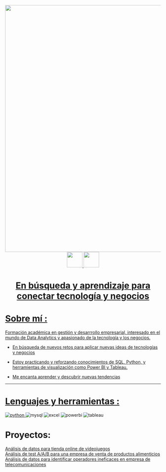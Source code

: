 <div id="header" align="center">
  <img decoding="async" src="https://github.com/user-attachments/assets/4d211346-d82c-4bf6-86b6-bff5ad5b6b13" width="800"/>
</div>
<div id="contact" align="center">
  <a href="https://www.linkedin.com/in/juan-esteban-macias-balboa-7567ab223/"><img decoding="async" src="https://github.com/user-attachments/assets/1afa88ee-eb94-40a1-b2e4-c503896e0e17" width="50"> 
  <a href="https://github.com/JuanEMacias"><img decoding="async" src="https://github.com/user-attachments/assets/bd4a6384-caf3-4641-a953-a6c9cf0298ef" width="50"> 

</div>
<div id="badges" align="center">
<img decoding="async" src="https://visitor-badge-reloaded.herokuapp.com/badge?page_id=JuanEMacias.JuanEMacias&color=00cf00" alt=""/>
<h1>
 En búsqueda y aprendizaje para conectar tecnología y negocios 
</h1>
  
 <div id="header" align="left">

# Sobre mí :

Formación académica en gestión y desarrrollo empresarial, interesado en el mundo de Data Analytics y apasionado de la tecnología y los negocios.  

*  En búsqueda de nuevos retos para aplicar nuevas ideas de tecnologías y negocios 

* Estoy practicando y reforzando conocimientos de SQL, Python, y herramientas de visualización como Power BI y Tableau.

* Me encanta aprender y descubrir nuevas tendencias 


---

# Lenguajes y herramientas :

<div id="header" align="left">
    <img decoding="async" src="https://img.shields.io/badge/Python-3776AB?style=for-the-badge&logo=python&logoColor=white" alt="python"/>
  </a>
    <img decoding="async" src="https://img.shields.io/badge/MySQL-6DB33F?style=for-the-badge&logo=mysql&logoColor=white" alt="mysql"/>
  </a>
 <img decoding="async" src="https://img.shields.io/badge/Microsoft_Excel-217346?style=for-the-badge&logo=microsoft-excel&logoColor=white" alt="excel"/>
  </a>
 <img decoding="async" src="https://img.shields.io/badge/Power_BI-FFBE00?style=for-the-badge&logo=Power-BI&logoColor=white" alt="powerbi"/>
  </a>
<img decoding="async" src="https://img.shields.io/badge/Tableau-E97627?style=for-the-badge&logo=Tableau&logoColor=white" alt="tableau"/>
  </a>

# Proyectos:
<div id="projects" align="left">
    <a HREF="https://github.com/JuanEMacias/Analisis_tienda_online_videojuegos"> Análisis de datos para tienda online de videojuegos<br>  </a>
    <a HREF="https://github.com/JuanEMacias/Test_A-A-B"> Análisis de test A/A/B para una empresa de venta de productos alimenticios <br> </a>
    <a HREF="https://github.com/JuanEMacias/Data_analyst_proyecto_integral"> Análisis de datos para identificar operadores ineficaces en empresa de telecomunicaciones<br></a>
</div>
